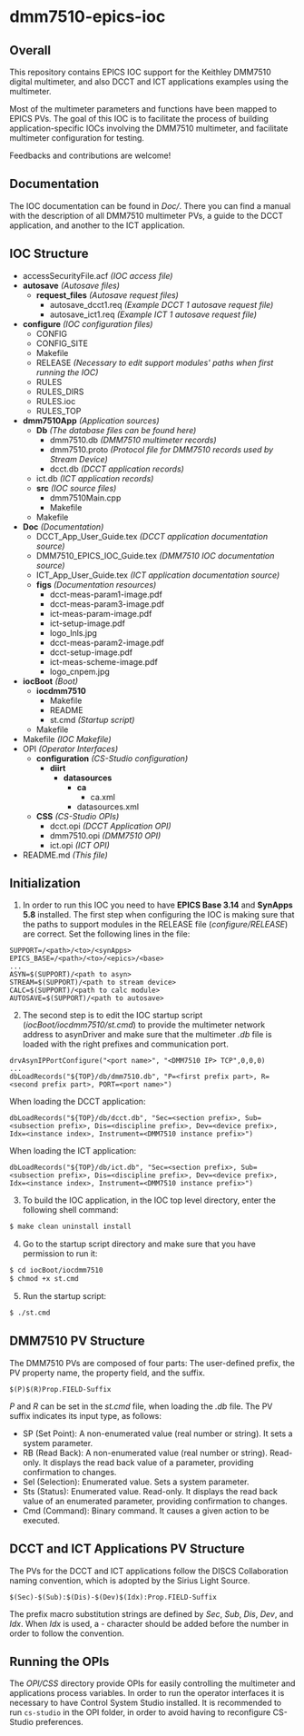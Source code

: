 # dmm7510-epics-ioc

## Overall

This repository contains EPICS IOC support for the Keithley DMM7510 digital multimeter, and also DCCT and ICT applications examples using the multimeter.

Most of the multimeter parameters and functions have been mapped to EPICS PVs. The goal of this IOC is to facilitate the process of building application-specific IOCs involving the DMM7510 multimeter, and facilitate multimeter configuration for testing.

Feedbacks and contributions are welcome!

## Documentation

The IOC documentation can be found in *Doc/*. There you can find a manual with the description of all DMM7510 multimeter PVs, a guide to the DCCT application, and another to the ICT application.

## IOC Structure

- accessSecurityFile.acf *(IOC access file)*
- **autosave** *(Autosave files)*
    - **request_files** *(Autosave request files)*
        - autosave_dcct1.req *(Example DCCT 1 autosave request file)*
        - autosave_ict1.req *(Example ICT 1 autosave request file)*
- **configure** *(IOC configuration files)*
    - CONFIG
    - CONFIG_SITE
    - Makefile
    - RELEASE *(Necessary to edit support modules' paths when first running the IOC)*
    - RULES
    - RULES_DIRS
    - RULES.ioc
    - RULES_TOP
- **dmm7510App** *(Application sources)*
    - **Db** *(The database files can be found here)*
        - dmm7510.db *(DMM7510 multimeter records)*
        - dmm7510.proto *(Protocol file for DMM7510 records used by Stream Device)*
        - dcct.db *(DCCT application records)*
	- ict.db *(ICT application records)*
    - **src** *(IOC source files)*
        - dmm7510Main.cpp
        - Makefile
    - Makefile
- **Doc** *(Documentation)*
    - DCCT_App_User_Guide.tex *(DCCT application documentation source)*
    - DMM7510_EPICS_IOC_Guide.tex *(DMM7510 IOC documentation source)*
    - ICT_App_User_Guide.tex *(ICT application documentation source)*
    - **figs** *(Documentation resources)*
        - dcct-meas-param1-image.pdf
        - dcct-meas-param3-image.pdf
        - ict-meas-param-image.pdf
        - ict-setup-image.pdf
        - logo_lnls.jpg
        - dcct-meas-param2-image.pdf
        - dcct-setup-image.pdf
        - ict-meas-scheme-image.pdf
        - logo_cnpem.jpg
- **iocBoot** *(Boot)*
    - **iocdmm7510**
        - Makefile
        - README
        - st.cmd *(Startup script)*
    - Makefile
- Makefile *(IOC Makefile)*
- OPI *(Operator Interfaces)*
    - **configuration** *(CS-Studio configuration)*
        - **diirt**
            - **datasources**
                - **ca**
                    - ca.xml
                - datasources.xml
    - **CSS** *(CS-Studio OPIs)*
        - dcct.opi *(DCCT Application OPI)*
        - dmm7510.opi *(DMM7510 OPI)*
        - ict.opi *(ICT OPI)*
- README.md *(This file)*

## Initialization

1. In order to run this IOC you need to have **EPICS Base 3.14** and **SynApps 5.8** installed. The first step when configuring the IOC is making sure that the paths to support modules in the RELEASE file (*configure/RELEASE*) are correct. Set the following lines in the file:

```
SUPPORT=/<path>/<to>/<synApps>
EPICS_BASE=/<path>/<to>/<epics>/<base>
...
ASYN=$(SUPPORT)/<path to asyn>
STREAM=$(SUPPORT)/<path to stream device>
CALC=$(SUPPORT)/<path to calc module>
AUTOSAVE=$(SUPPORT)/<path to autosave>
```

2. The second step is to edit the IOC startup script (*iocBoot/iocdmm7510/st.cmd*) to provide the multimeter network address to asynDriver and make sure that the multimeter *.db* file is loaded with the right prefixes and communication port.

```
drvAsynIPPortConfigure("<port name>", "<DMM7510 IP> TCP",0,0,0)
...
dbLoadRecords("${TOP}/db/dmm7510.db", "P=<first prefix part>, R=<second prefix part>, PORT=<port name>")
```

When loading the DCCT application:

```
dbLoadRecords("${TOP}/db/dcct.db", "Sec=<section prefix>, Sub=<subsection prefix>, Dis=<discipline prefix>, Dev=<device prefix>, Idx=<instance index>, Instrument=<DMM7510 instance prefix>")
```
When loading the ICT application:

```
dbLoadRecords("${TOP}/db/ict.db", "Sec=<section prefix>, Sub=<subsection prefix>, Dis=<discipline prefix>, Dev=<device prefix>, Idx=<instance index>, Instrument=<DMM7510 instance prefix>")
```

3. To build the IOC application, in the IOC top level directory, enter the following shell command:

```sh
$ make clean uninstall install
```

4. Go to the startup script directory and make sure that you have permission to run it:

```sh
$ cd iocBoot/iocdmm7510
$ chmod +x st.cmd
```

5. Run the startup script:

```sh
$ ./st.cmd
```

## DMM7510 PV Structure

The DMM7510 PVs are composed of four parts: The user-defined prefix, the PV property name, the property field, and the suffix.

```
$(P)$(R)Prop.FIELD-Suffix
```
*P* and *R* can be set in the *st.cmd* file, when loading the *.db* file. The PV suffix indicates its input type, as follows:
* SP (Set Point): A non-enumerated value (real number or string). It sets a system parameter.
* RB (Read Back): A non-enumerated value (real number or string). Read-only. It displays the read back value of a parameter, providing confirmation to changes.
* Sel (Selection): Enumerated value. Sets a system parameter.
* Sts (Status): Enumerated value. Read-only. It displays the read back value of an enumerated parameter, providing confirmation to changes.
* Cmd (Command): Binary command. It causes a given action to be executed.

## DCCT and ICT Applications PV Structure

The PVs for the DCCT and ICT applications follow the DISCS Collaboration naming convention, which is adopted by the Sirius Light Source.

```
$(Sec)-$(Sub):$(Dis)-$(Dev)$(Idx):Prop.FIELD-Suffix
```

The prefix macro substitution strings are defined by *Sec*, *Sub*, *Dis*, *Dev*, and *Idx*. When *Idx* is used, a *-* character should be added before the number in order to follow the convention.

## Running the OPIs

The *OPI/CSS* directory provide OPIs for easily controlling the multimeter and applications process variables. In order to run the operator interfaces it is necessary to have Control System Studio installed. It is recommended to run `cs-studio` in the OPI folder, in order to avoid having to reconfigure CS-Studio preferences.
